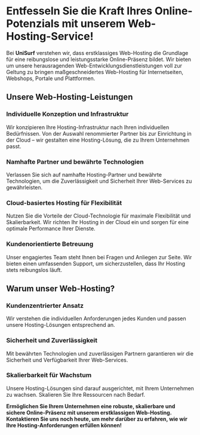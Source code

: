 # Entfesseln Sie die Kraft Ihres Online-Potenzials mit unserem Web-Hosting-Service!

Bei **UniSurf** verstehen wir, dass erstklassiges Web-Hosting die Grundlage für eine reibungslose und leistungsstarke Online-Präsenz bildet. Wir bieten um unsere herausragenden Web-Entwicklungsdienstleistungen voll zur Geltung zu bringen maßgeschneidertes Web-Hosting für Internetseiten, Webshops, Portale und Plattformen.

## Unsere Web-Hosting-Leistungen

### Individuelle Konzeption und Infrastruktur

Wir konzipieren Ihre Hosting-Infrastruktur nach Ihren individuellen Bedürfnissen. Von der Auswahl renommierter Partner bis zur Einrichtung in der Cloud – wir gestalten eine Hosting-Lösung, die zu Ihrem Unternehmen passt.

### Namhafte Partner und bewährte Technologien

Verlassen Sie sich auf namhafte Hosting-Partner und bewährte Technologien, um die Zuverlässigkeit und Sicherheit Ihrer Web-Services zu gewährleisten.

### Cloud-basiertes Hosting für Flexibilität

Nutzen Sie die Vorteile der Cloud-Technologie für maximale Flexibilität und Skalierbarkeit. Wir richten Ihr Hosting in der Cloud ein und sorgen für eine optimale Performance Ihrer Dienste.

### Kundenorientierte Betreuung

Unser engagiertes Team steht Ihnen bei Fragen und Anliegen zur Seite. Wir bieten einen umfassenden Support, um sicherzustellen, dass Ihr Hosting stets reibungslos läuft.

## Warum unser Web-Hosting?

### Kundenzentrierter Ansatz

Wir verstehen die individuellen Anforderungen jedes Kunden und passen unsere Hosting-Lösungen entsprechend an.

### Sicherheit und Zuverlässigkeit

Mit bewährten Technologien und zuverlässigen Partnern garantieren wir die Sicherheit und Verfügbarkeit Ihrer Web-Services.

### Skalierbarkeit für Wachstum

Unsere Hosting-Lösungen sind darauf ausgerichtet, mit Ihrem Unternehmen zu wachsen. Skalieren Sie Ihre Ressourcen nach Bedarf.

**Ermöglichen Sie Ihrem Unternehmen eine robuste, skalierbare und sichere Online-Präsenz mit unserem erstklassigen Web-Hosting. Kontaktieren Sie uns noch heute, um mehr darüber zu erfahren, wie wir Ihre Hosting-Anforderungen erfüllen können!**
